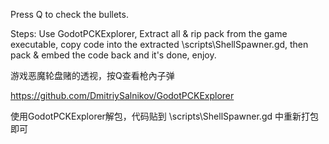 Press Q to check the bullets.

Steps: Use GodotPCKExplorer, Extract all & rip pack from the game executable, copy code into the extracted \scripts\ShellSpawner.gd, then pack & embed the code back and it's done, enjoy.

游戏恶魔轮盘赌的透视，按Q查看枪內子弹

https://github.com/DmitriySalnikov/GodotPCKExplorer

使用GodotPCKExplorer解包，代码贴到 \scripts\ShellSpawner.gd 中重新打包即可
